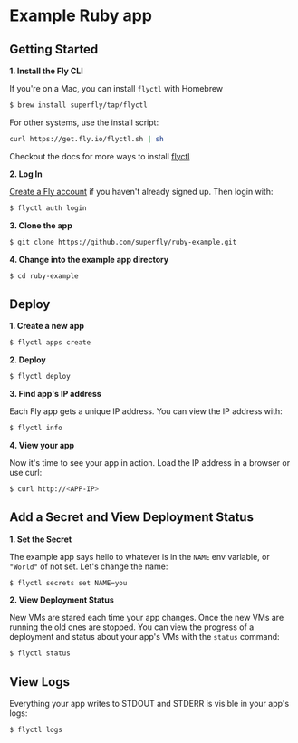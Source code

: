 # Example Ruby app

## Getting Started

**1. Install the Fly CLI**

If you're on a Mac, you can install `flyctl` with Homebrew 

```bash
$ brew install superfly/tap/flyctl
```

For other systems, use the install script:
```bash
curl https://get.fly.io/flyctl.sh | sh
```

Checkout the docs for more ways to install [flyctl](https://github.com/superfly/flyctl#installation)

**2. Log In**

[Create a Fly account](https://fly.io/app/sign-up) if you haven't already signed up. Then login with:

```bash
$ flyctl auth login
```

**3. Clone the app**
```bash
$ git clone https://github.com/superfly/ruby-example.git
```

**4. Change into the example app directory**
```bash
$ cd ruby-example
```

## Deploy

**1. Create a new app**
```bash
$ flyctl apps create
```

**2. Deploy**
```bash
$ flyctl deploy
```

**3. Find app's IP address**

Each Fly app gets a unique IP address. You can view the IP address with:
```bash
$ flyctl info
```

**4. View your app**

Now it's time to see your app in action. Load the IP address in a browser or use curl:

```bash
$ curl http://<APP-IP>
```

## Add a Secret and View Deployment Status

**1. Set the Secret**

The example app says hello to whatever is in the `NAME` env variable, or `"World"` of not set. Let's change the name:

```bash
$ flyctl secrets set NAME=you
```

**2. View Deployment Status**

New VMs are stared each time your app changes. Once the new VMs are running the old ones are stopped. You can view the progress of a deployment and status about your app's VMs with the `status` command:

```bash
$ flyctl status
```

## View Logs

Everything your app writes to STDOUT and STDERR is visible in your app's logs:

```bash
$ flyctl logs
```
